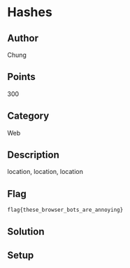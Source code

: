 # Hashes
## Author
Chung
## Points
300
## Category
Web
## Description
location, location, location
## Flag
`flag{these_browser_bots_are_annoying}`
## Solution

## Setup
